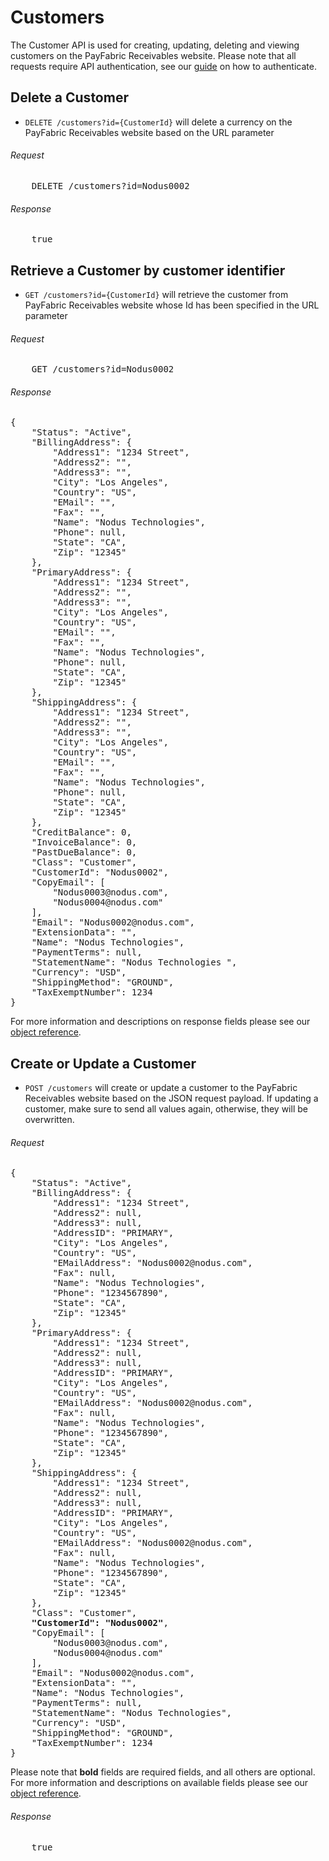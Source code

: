 Customers
============

The Customer API is used for creating, updating, deleting and viewing customers on the PayFabric Receivables website. Please note that all requests require API authentication, see our [guide](Token.md) on how to authenticate.

Delete a Customer
--------------------

* `DELETE /customers?id={CustomerId}` will delete a currency on the PayFabric Receivables website based on the URL parameter

###### Request
<pre>
	DELETE /customers?id=Nodus0002
</pre>

###### Response
<pre>
	true
</pre>


Retrieve a Customer by customer identifier
--------------------

* `GET /customers?id={CustomerId}` will retrieve the customer from PayFabric Receivables website whose Id has been specified in the URL parameter

###### Request
<pre>
	GET /customers?id=Nodus0002
</pre>

###### Response
<pre>
{
    "Status": "Active",
    "BillingAddress": {
        "Address1": "1234 Street",
        "Address2": "",
        "Address3": "",
        "City": "Los Angeles",
        "Country": "US",
        "EMail": "",
        "Fax": "",
        "Name": "Nodus Technologies",
        "Phone": null,
        "State": "CA",
        "Zip": "12345"
    },
    "PrimaryAddress": {
        "Address1": "1234 Street",
        "Address2": "",
        "Address3": "",
        "City": "Los Angeles",
        "Country": "US",
        "EMail": "",
        "Fax": "",
        "Name": "Nodus Technologies",
        "Phone": null,
        "State": "CA",
        "Zip": "12345"
    },
    "ShippingAddress": {
        "Address1": "1234 Street",
        "Address2": "",
        "Address3": "",
        "City": "Los Angeles",
        "Country": "US",
        "EMail": "",
        "Fax": "",
        "Name": "Nodus Technologies",
        "Phone": null,
        "State": "CA",
        "Zip": "12345"
    },
    "CreditBalance": 0,
    "InvoiceBalance": 0,
    "PastDueBalance": 0,
    "Class": "Customer",
    "CustomerId": "Nodus0002",
    "CopyEmail": [
        "Nodus0003@nodus.com",
        "Nodus0004@nodus.com"
    ],
    "Email": "Nodus0002@nodus.com",
    "ExtensionData": "",
    "Name": "Nodus Technologies",
    "PaymentTerms": null,
    "StatementName": "Nodus Technologies ",
    "Currency": "USD",
    "ShippingMethod": "GROUND",
    "TaxExemptNumber": 1234
}
</pre>

For more information and descriptions on response fields please see our [object reference](../../Objects/Customer.md#CustomerResponse).


Create or Update a Customer
--------------------

* `POST /customers` will create or update a customer to the PayFabric Receivables website based on the JSON request payload. If updating a customer, make sure to send all values again, otherwise, they will be overwritten.

###### Request
<pre>
{
	"Status": "Active",
	"BillingAddress": {
		"Address1": "1234 Street",
		"Address2": null,
		"Address3": null,
		"AddressID": "PRIMARY",
		"City": "Los Angeles",
		"Country": "US",
		"EMailAddress": "Nodus0002@nodus.com",
		"Fax": null,
		"Name": "Nodus Technologies",
		"Phone": "1234567890",
		"State": "CA",
		"Zip": "12345"
	},
	"PrimaryAddress": {
		"Address1": "1234 Street",
		"Address2": null,
		"Address3": null,
		"AddressID": "PRIMARY",
		"City": "Los Angeles",
		"Country": "US",
		"EMailAddress": "Nodus0002@nodus.com",
		"Fax": null,
		"Name": "Nodus Technologies",
		"Phone": "1234567890",
		"State": "CA",
		"Zip": "12345"
	},
	"ShippingAddress": {
		"Address1": "1234 Street",
		"Address2": null,
		"Address3": null,
		"AddressID": "PRIMARY",
		"City": "Los Angeles",
		"Country": "US",
		"EMailAddress": "Nodus0002@nodus.com",
		"Fax": null,
		"Name": "Nodus Technologies",
		"Phone": "1234567890",
		"State": "CA",
		"Zip": "12345"
	},
	"Class": "Customer",
	<b>"CustomerId": "Nodus0002"</b>,
	"CopyEmail": [
		"Nodus0003@nodus.com",
		"Nodus0004@nodus.com"
	],	
	"Email": "Nodus0002@nodus.com",
	"ExtensionData": "",
	"Name": "Nodus Technologies",
	"PaymentTerms": null,
	"StatementName": "Nodus Technologies",
	"Currency": "USD",
	"ShippingMethod": "GROUND",
	"TaxExemptNumber": 1234
}
</pre>

Please note that **bold** fields are required fields, and all others are optional. For more information and descriptions on available fields please see our [object reference](../../Objects/Customer.md#CustomerPost).

###### Response
<pre>
	true
</pre>
